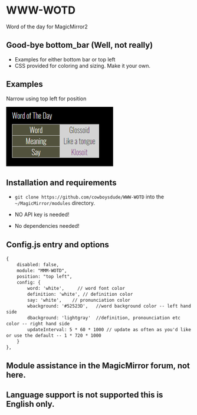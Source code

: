 # WWW-WOTD
Word of the day for MagicMirror2 

## Good-bye bottom_bar (Well, not really)

* Examples for either bottom bar or top left 
* CSS provided for coloring and sizing. Make it your own.

## Examples

Narrow using top left for position

![](examples/narrow.png)

## Installation and requirements

* `git clone https://github.com/cowboysdude/WWW-WOTD` into the `~/MagicMirror/modules` directory.

* NO API key is needed!

* No dependencies needed!

## Config.js entry and options

```
{
    disabled: false,
    module: "MMM-WOTD",
    position: "top left", 
    config: {
        word: 'white',     // word font color
        definition: 'white', // definition color
        say: 'white',    // pronunciation color
        wbackground: '#52523D',   //word background color -- left hand side
        dbackground: 'lightgray'  //definition, pronounciation etc color -- right hand side
        updateInterval: 5 * 60 * 1000 // update as often as you'd like or use the default -- 1 * 720 * 1000
    }
},
```

## Module assistance in the MagicMirror forum, not here. 

## Language support is not supported this is English only.  
